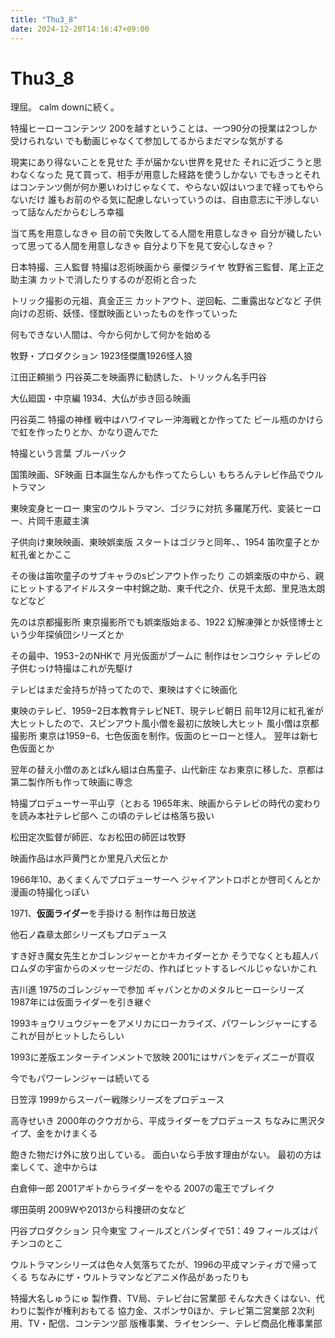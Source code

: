 ```yaml
---
title: "Thu3_8"
date: 2024-12-20T14:16:47+09:00
---
```

# Thu3_8
理屈。
calm downに続く。

特撮ヒーローコンテンツ
200を越すということは、一つ90分の授業は2つしか受けられない
でも動画じゃなくて参加してるからまだマシな気がする

現実にあり得ないことを見せた
手が届かない世界を見せた
それに近づこうと思わなくなった
見て買って、相手が用意した経路を使うしかない
でもきっとそれはコンテンツ側が何か悪いわけじゃなくて、やらない奴はいつまで経ってもやらないだけ
誰もお前のやる気に配慮しないっていうのは、自由意志に干渉しないって話なんだからむしろ幸福

当て馬を用意しなきゃ
目の前で失敗してる人間を用意しなきゃ
自分が穢したいって思ってる人間を用意しなきゃ
自分より下を見て安心しなきゃ？

日本特撮、三人監督
特撮は忍術映画から
豪傑ジライヤ
牧野省三監督、尾上正之助主演
カットで消したりするのが忍術と合った

トリック撮影の元祖、真金正三
カットアウト、逆回転、二重露出などなど
子供向けの忍術、妖怪、怪獣映画といったものを作っていった

何もできない人間は、今から何かして何かを始める

牧野・プロダクション
1923怪傑鷹1926怪人狼

江田正頼揃う
円谷英二を映画界に勧誘した、トリックん名手円谷

大仏廻国・中京編
1934、大仏が歩き回る映画

円谷英二
特撮の神様
戦中はハワイマレー沖海戦とか作ってた
ビール瓶のかけらで虹を作ったりとか、かなり遊んでた

特撮という言葉
ブルーバック

国策映画、SF映画
日本誕生なんかも作ってたらしい
もちろんテレビ作品でウルトラマン

東映変身ヒーロー
東宝のウルトラマン、ゴジラに対抗
多羅尾万代、変装ヒーロー、片岡千恵蔵主演

子供向け東映映画、東映娯楽版
スタートはゴジラと同年、、1954
笛吹童子とか紅孔雀とかここ

その後は笛吹童子のサブキャラのsピンアウト作ったり
この娯楽版の中から、親にヒットするアイドルスター中村錦之助、東千代之介、伏見千太郎、里見浩太朗などなど

先のは京都撮影所
東京撮影所でも娯楽版始まる、1922
幻解凍弾とか妖怪博士という少年探偵団シリーズとか

その最中、1953−2のNHKで
月光仮面がブームに
制作はセンコウシャ
テレビの子供むっけ特撮はこれが先駆け

テレビはまだ金持ちが持ってたので、東映はすぐに映画化

東映のテレビ、1959−2日本教育テレビNET、現テレビ朝日
前年12月に紅孔雀が大ヒットしたので、スピンアウト風小僧を最初に放映し大ヒット
風小僧は京都撮影所
東京は1959−6、七色仮面を制作。仮面のヒーローと怪人。
翌年は新七色仮面とか

翌年の替え小僧のあとばkん組は白馬童子、山代新庄
なお東京に移した、京都は第二製作所も作って映画に専念

特撮プロデューサー平山亨（とおる
1965年末、映画からテレビの時代の変わりを読み本社テレビ部へ
この頃のテレビは格落ち扱い

松田定次監督が師匠、なお松田の師匠は牧野

映画作品は水戸黄門とか里見八犬伝とか

1966年10、あくまくんでプロデューサーへ
ジャイアントロボとか啓司くんとか
漫画の特撮化っぽい

1971、**仮面ライダー**を手掛ける
制作は毎日放送

他石ノ森章太郎シリーズもプロデュース

すき好き魔女先生とかゴレンジャーとかキカイダーとか
そうでなくとも超人バロムダの宇宙からのメッセージだの、作ればヒットするレベルじゃないかこれ

吉川進
1975のゴレンジャーで参加
ギャバンとかのメタルヒーローシリーズ
1987年には仮面ライダーを引き継ぐ

1993キョウリュウジャーをアメリカにローカライズ、パワーレンジャーにする
これが目がヒットしたらしい

1993に差版エンターテインメントで放映
2001にはサバンをディズニーが買収

今でもパワーレンジャーは続いてる

日笠淳
1999からスーパー戦隊シリーズをプロデュース

高寺せいき
2000年のクウガから、平成ライダーをプロデュース
ちなみに黒沢タイプ、金をかけまくる

飽きた物だけ外に放り出している。
面白いなら手放す理由がない。
最初の方は楽しくて、途中からは

白倉伸一郎
2001アギトからライダーをやる
2007の電王でブレイク

塚田英明
2009Wや2013から科捜研の女など

円谷プロダクション
只今東宝
フィールズとバンダイで51：49
フィールズはパチンコのとこ

ウルトラマンシリーズは色々人気落ちてたが、1996の平成マンティガで帰ってくる
ちなみにザ・ウルトラマンなどアニメ作品があったりも


特撮大名しゅうにゅ
製作費、TV局、テレビ台に営業部
	そんな大きくはない、代わりに製作が権利おもてる
協力金、スポンサ0ほか、テレビ第二営業部
2次利用、TV・配信、コンテンツ部
版権事業、ライセンシー、テレビ商品化権事業部
